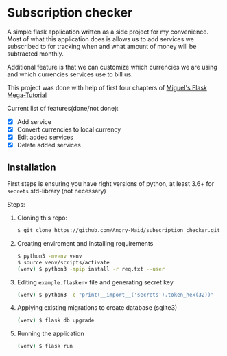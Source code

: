 # Subscription checker

A simple flask application written as a side project for my convenience.
Most of what this application does is allows us to add services we subscribed to for tracking when and what amount of money will be subtracted monthly.

Additional feature is that we can customize which currencies we are using and which currencies services use to bill us.

This project was done with help of first four chapters of [Miguel's Flask Mega-Tutorial](https://blog.miguelgrinberg.com/post/the-flask-mega-tutorial-part-i-hello-world)

Current list of features(done/not done):
- [x] Add service
- [x] Convert currencies to local currency
- [X] Edit added services
- [x] Delete added services

## Installation
First steps is ensuring you have right versions of python, at least 3.6+ for `secrets` std-library (not necessary)

Steps:
1. Cloning this repo:
    ```bash
    $ git clone https://github.com/Angry-Maid/subscription_checker.git
    ```
2. Creating enviroment and installing requirements
    ```bash
    $ python3 -mvenv venv
    $ source venv/scripts/activate
    (venv) $ python3 -mpip install -r req.txt --user
    ```
3. Editing `example.flaskenv` file and generating secret key
    ```bash
    (venv) $ python3 -c "print(__import__('secrets').token_hex(32))"
    ```
4. Applying existing migrations to create database (sqlite3)
   ```bash
   (venv) $ flask db upgrade
   ```
5. Running the application
    ```bash
    (venv) $ flask run
    ```
